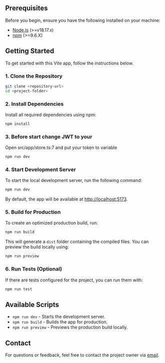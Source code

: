 ## Prerequisites

Before you begin, ensure you have the following installed on your machine:

- [Node.js](https://nodejs.org/) (>=v18.17.x)
- [npm](https://www.npmjs.com/) (>=9.6.X)

## Getting Started

To get started with this Vite app, follow the instructions below.

### 1. Clone the Repository

```bash
git clone <repository-url>
cd <project-folder>
```

### 2. Install Dependencies

Install all required dependencies using npm:

```bash
npm install
```


### 3. Before start change JWT to your

Open src/app/store.ts:7 and put your token to variable

```bash
npm run dev
```


### 4. Start Development Server

To start the local development server, run the following command:

```bash
npm run dev
```

By default, the app will be available at [http://localhost:5173](http://localhost:5173).

### 5. Build for Production

To create an optimized production build, run:

```bash
npm run build
```

This will generate a `dist` folder containing the compiled files. You can preview the build locally using:

```bash
npm run preview
```

### 6. Run Tests (Optional)

If there are tests configured for the project, you can run them with:

```bash
npm run test
```

## Available Scripts

- `npm run dev` - Starts the development server.
- `npm run build` - Builds the app for production.
- `npm run preview` - Previews the production build locally.

## Contact

For questions or feedback, feel free to contact the project owner via [email](mailto:khudratovm@gmail.com).
